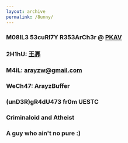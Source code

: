 ```yaml
---
layout: archive
permalink: /8unny/
---
```


### M08IL3 53cuRI7Y R353ArCh3r @ [PKAV](http://www.pkav.net)

### 2H1hU: [王奡](https://www.zhihu.com/people/wang-ao-80-76)

### M4iL: arayzw@gmail.com

### WeCh47: ArayzBuffer

### (unD3R)gR4dU473 fr0m UESTC

### Criminaloid and Atheist

### A guy who ain't no pure :)

